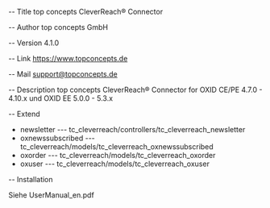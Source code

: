 -- Title
top concepts CleverReach® Connector


-- Author
top concepts GmbH


-- Version
4.1.0


-- Link
https://www.topconcepts.de


-- Mail
support@topconcepts.de


-- Description
top concepts CleverReach® Connector for OXID CE/PE 4.7.0 - 4.10.x und OXID EE 5.0.0 - 5.3.x

-- Extend
* newsletter
--- tc_cleverreach/controllers/tc_cleverreach_newsletter
* oxnewssubscribed
--- tc_cleverreach/models/tc_cleverreach_oxnewssubscribed
* oxorder
--- tc_cleverreach/models/tc_cleverreach_oxorder
* oxuser
--- tc_cleverreach/models/tc_cleverreach_oxuser



-- Installation

Siehe UserManual_en.pdf
